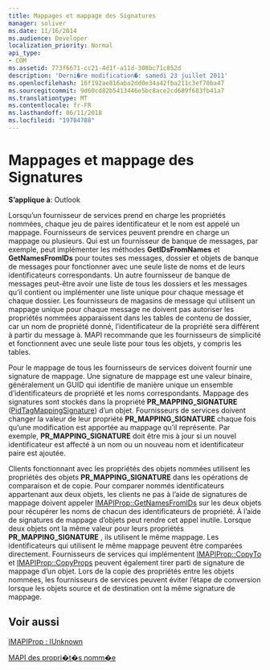 ```yaml
---
title: Mappages et mappage des Signatures
manager: soliver
ms.date: 11/16/2014
ms.audience: Developer
localization_priority: Normal
api_type:
- COM
ms.assetid: 773f6671-cc21-4d1f-a11d-308bc71c852d
description: 'Derni�re modification�: samedi 23 juillet 2011'
ms.openlocfilehash: 16f192ae816aba2dd0e34a42fba211c3ef70ba47
ms.sourcegitcommit: 9d60cd82b5413446e5bc8ace2cd689f683fb41a7
ms.translationtype: MT
ms.contentlocale: fr-FR
ms.lasthandoff: 06/11/2018
ms.locfileid: "19784788"
---
```

# <a name="mappings-and-mapping-signatures"></a>Mappages et mappage des Signatures

  
  
**S’applique à**: Outlook 
  
Lorsqu’un fournisseur de services prend en charge les propriétés nommées, chaque jeu de paires identificateur et le nom est appelé un mappage. Fournisseurs de services peuvent prendre en charge un mappage ou plusieurs. Qui est un fournisseur de banque de messages, par exemple, peut implémenter les méthodes **GetIDsFromNames** et **GetNamesFromIDs** pour toutes ses messages, dossier et objets de banque de messages pour fonctionner avec une seule liste de noms et de leurs identificateurs correspondants. Un autre fournisseur de banque de messages peut-être avoir une liste de tous les dossiers et les messages qu’il contient ou implémenter une liste unique pour chaque message et chaque dossier. Les fournisseurs de magasins de message qui utilisent un mappage unique pour chaque message ne doivent pas autoriser les propriétés nommées apparaissent dans les tables de contenu de dossier, car un nom de propriété donné, l’identificateur de la propriété sera différent à partir du message à. MAPI recommande que les fournisseurs de simplicité et fonctionnent avec une seule liste pour tous les objets, y compris les tables. 
  
Pour le mappage de tous les fournisseurs de services doivent fournir une signature de mappage. Une signature de mappage est une valeur binaire, généralement un GUID qui identifie de manière unique un ensemble d’identificateurs de propriété et les noms correspondants. Mappage des signatures sont stockés dans la propriété **PR_MAPPING_SIGNATURE** ([PidTagMappingSignature](pidtagmappingsignature-canonical-property.md)) d’un objet. Fournisseurs de services doivent changer la valeur de leur propriété **PR_MAPPING_SIGNATURE** chaque fois qu’une modification est apportée au mappage qu’il représente. Par exemple, **PR_MAPPING_SIGNATURE** doit être mis à jour si un nouvel identificateur est affecté à un nom ou un nouveau nom et identificateur paire est ajoutée. 
  
Clients fonctionnant avec les propriétés des objets nommées utilisent les propriétés des objets **PR_MAPPING_SIGNATURE** dans les opérations de comparaison et de copie. Pour comparer nommés identificateurs appartenant aux deux objets, les clients ne pas à l’aide de signatures de mappage doivent appeler [IMAPIProp::GetNamesFromIDs](imapiprop-getnamesfromids.md) sur les deux objets pour récupérer les noms de chacun des identificateurs de propriété. À l’aide de signatures de mappage d’objets peut rendre cet appel inutile. Lorsque deux objets ont la même valeur pour leurs propriétés **PR_MAPPING_SIGNATURE** , ils utilisent le même mappage. Les identificateurs qui utilisent le même mappage peuvent être comparées directement. Fournisseurs de services qui implémentent [IMAPIProp::CopyTo](imapiprop-copyto.md) et [IMAPIProp::CopyProps](imapiprop-copyprops.md) peuvent également tirer parti de signature de mappage d’un objet. Lors de la copie des propriétés entre les objets nommées, les fournisseurs de services peuvent éviter l’étape de conversion lorsque les objets source et de destination ont la même signature de mappage. 
  
## <a name="see-also"></a>Voir aussi



[IMAPIProp : IUnknown](imapipropiunknown.md)


[MAPI des propri�t�s nomm�e](mapi-named-properties.md)

